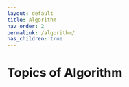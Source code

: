 ```yaml
---
layout: default
title: Algorithm
nav_order: 2
permalink: /algorithm/
has_children: true
---
```


# Topics of Algorithm
